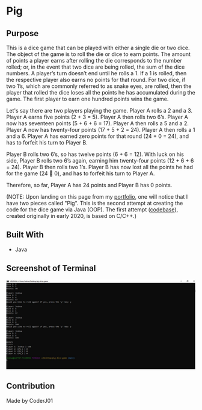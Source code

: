 # Pig

## Purpose
This is a dice game that can be played with either a single die or two dice. The object of the game is to roll the die or dice to earn points. The amount of points a player earns after rolling the die corresponds to the number rolled; or, in the event that two dice are being rolled, the sum of the dice numbers. A player’s turn doesn’t end until he rolls a 1. If a 1 is rolled, then the respective player also earns no points for that round. For two dice, if two 1’s, which are commonly referred to as snake eyes, are rolled, then the player that rolled the dice loses all the points he has accumulated during the game. The first player to earn one hundred points wins the game.

Let's say there are two players playing the game. Player A rolls a 2 and a 3. Player A earns five points (2 + 3 = 5). Player A then rolls two 6’s. Player A now has seventeen points (5 + 6 + 6 = 17). Player A then rolls a 5 and a 2. Player A now has twenty-four points (17 + 5 + 2 = 24). Player A then rolls a 1 and a 6. Player A has earned zero points for that round (24 + 0 = 24), and has to forfeit his turn to Player B. 

Player B rolls two 6’s, so has twelve points (6 + 6 = 12). With luck on his side, Player B rolls two 6’s again, earning him twenty-four points (12 + 6 + 6 = 24). Player B then rolls two 1’s. Player B has now lost all the points he had for the game (24  0), and has to forfeit his turn to Player A.

Therefore, so far, Player A has 24 points and Player B has 0 points.

(NOTE: Upon landing on this page from my [portfolio](https://coderj01.github.io/coding-portfolio-website/), one will notice that I have two pieces called "Pig". This is the second attempt at creating the code for the dice game via Java (OOP). The first attempt ([codebase](https://github.com/CoderJ01/pig/blob/main/assets/plain_text/codebase.txt)), created originally in early 2020, is based on C/C++.)

## Built With
* Java

## Screenshot of Terminal
![Alt text](./assets/images/terminal.JPG?raw=true "Pig")

## Contribution
Made by CoderJ01